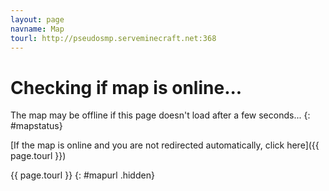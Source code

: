 ```yaml
---
layout: page
navname: Map
tourl: http://pseudosmp.serveminecraft.net:368
---
```


# Checking if map is online...

The map may be offline if this page doesn't load after a few seconds...
{: #mapstatus}

[If the map is online and you are not redirected automatically, click here]({{ page.tourl }})

{{ page.tourl }}
{: #mapurl .hidden}
